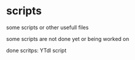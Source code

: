 # scripts
some scripts or other usefull files 


some scripts are not done yet or being worked on

done scritps:
YTdl script
